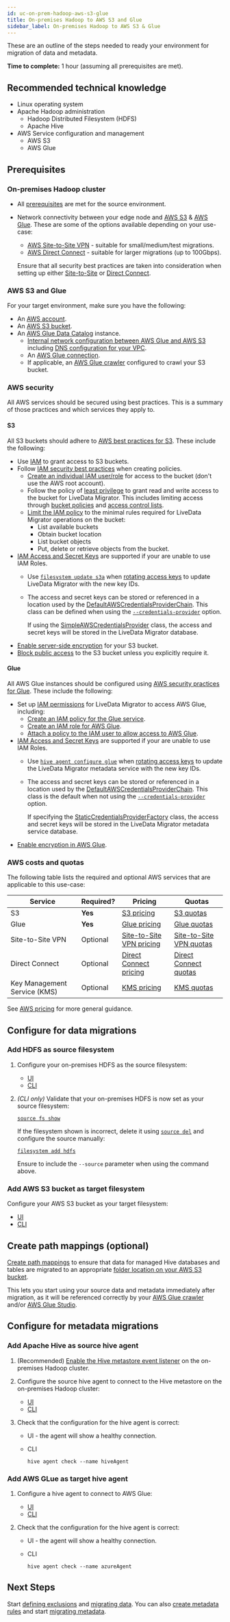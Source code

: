 ```yaml
---
id: uc-on-prem-hadoop-aws-s3-glue
title: On-premises Hadoop to AWS S3 and Glue
sidebar_label: On-premises Hadoop to AWS S3 & Glue
---
```


These are an outline of the steps needed to ready your environment for migration of data and metadata.

**Time to complete:** 1 hour (assuming all prerequisites are met).

## Recommended technical knowledge

* Linux operating system
* Apache Hadoop administration
  * Hadoop Distributed Filesystem (HDFS)
  * Apache Hive
* AWS Service configuration and management
  * AWS S3
  * AWS Glue

## Prerequisites

### On-premises Hadoop cluster

* All [prerequisites](./prereqs.md#prerequisites) are met for the source environment.

* Network connectivity between your edge node and [AWS S3](https://docs.aws.amazon.com/general/latest/gr/s3.html) & [AWS Glue](https://docs.aws.amazon.com/general/latest/gr/glue.html). These are some of the options available depending on your use-case:

  * [AWS Site-to-Site VPN](https://docs.aws.amazon.com/vpn/latest/s2svpn/VPC_VPN.html) - suitable for small/medium/test migrations.
  * [AWS Direct Connect](https://docs.aws.amazon.com/directconnect/latest/UserGuide/Welcome.html) - suitable for larger migrations (up to 100Gbps).

  Ensure that all security best practices are taken into consideration when setting up either [Site-to-Site](https://docs.aws.amazon.com/vpn/latest/s2svpn/security.html) or [Direct Connect](https://docs.aws.amazon.com/directconnect/latest/UserGuide/security.html).

### AWS S3 and Glue

For your target environment, make sure you have the following:

* An [AWS account](https://aws.amazon.com/account/).
* An [AWS S3 bucket](https://docs.aws.amazon.com/AmazonS3/latest/userguide/GetStartedWithS3.html).
* An [AWS Glue Data Catalog](https://docs.aws.amazon.com/glue/latest/dg/what-is-glue.html) instance.
  * [Internal network configuration between AWS Glue and AWS S3](https://docs.aws.amazon.com/glue/latest/dg/start-connecting.html) including [DNS configuration for your VPC](https://docs.aws.amazon.com/glue/latest/dg/set-up-vpc-dns.html).
  * An [AWS Glue connection](https://docs.aws.amazon.com/glue/latest/dg/console-connections.html).
  * If applicable, an [AWS Glue crawler](https://docs.aws.amazon.com/glue/latest/dg/crawler-data-stores.html) configured to crawl your S3 bucket.

### AWS security

All AWS services should be secured using best practices. This is a summary of those practices and which services they apply to.

#### S3

All S3 buckets should adhere to [AWS best practices for S3](https://docs.aws.amazon.com/AmazonS3/latest/userguide/security-best-practices.html). These include the following:

* Use [IAM](https://docs.aws.amazon.com/IAM/latest/UserGuide/introduction.html) to grant access to S3 buckets.
* Follow [IAM security best practices](https://docs.aws.amazon.com/IAM/latest/UserGuide/best-practices.html) when creating policies.
  * [Create an individual IAM user/role](https://docs.aws.amazon.com/IAM/latest/UserGuide/best-practices.html#create-iam-users) for access to the bucket (don't use the AWS root account).
  * Follow the policy of [least privilege](https://docs.aws.amazon.com/IAM/latest/UserGuide/best-practices.html#grant-least-privilege) to grant read and write access to the bucket for LiveData Migrator. This includes limiting access through [bucket policies](https://docs.aws.amazon.com/AmazonS3/latest/userguide/using-iam-policies.html) and [access control lists](https://docs.aws.amazon.com/AmazonS3/latest/userguide/acl-overview.html).
  * [Limit the IAM policy](https://docs.aws.amazon.com/IAM/latest/UserGuide/access_controlling.html) to the minimal rules required for LiveData Migrator operations on the bucket:
    * List available buckets
    * Obtain bucket location
    * List bucket objects
    * Put, delete or retrieve objects from the bucket.
* [IAM Access and Secret Keys](https://docs.aws.amazon.com/IAM/latest/UserGuide/id_credentials_access-keys.html) are supported if your are unable to use IAM Roles.
  * Use [`filesystem update s3a`](./command-reference.md#filesystem-update-s3a) when [rotating access keys](https://docs.aws.amazon.com/IAM/latest/UserGuide/id_credentials_access-keys.html#Using_RotateAccessKey) to update LiveData Migrator with the new key IDs.
  * The access and secret keys can be stored or referenced in a location used by the [DefaultAWSCredentialsProviderChain](https://docs.aws.amazon.com/sdk-for-java/v1/developer-guide/credentials.html#credentials-default). This class can be defined when using the [`--credentials-provider`](./command-reference.md#s3a-mandatory-parameters) option.

    If using the [SimpleAWSCredentialsProvider](https://hadoop.apache.org/docs/current/hadoop-aws/tools/hadoop-aws/index.html#Simple_name.2Fsecret_credentials_with_SimpleAWSCredentialsProvider.2A) class, the access and secret keys will be stored in the LiveData Migrator database.
* [Enable server-side encryption](https://docs.aws.amazon.com/AmazonS3/latest/userguide/bucket-encryption.html) for your S3 bucket.
* [Block public access](https://docs.aws.amazon.com/AmazonS3/latest/userguide/access-control-block-public-access.html) to the S3 bucket unless you explicitly require it.

#### Glue

All AWS Glue instances should be configured using [AWS security practices for Glue](https://docs.aws.amazon.com/glue/latest/dg/security.html). These include the following:

* Set up [IAM permissions](https://docs.aws.amazon.com/glue/latest/dg/getting-started-access.html) for LiveData Migrator to access AWS Glue, including:
  * [Create an IAM policy for the Glue service](https://docs.aws.amazon.com/glue/latest/dg/create-service-policy.html).
  * [Create an IAM role for AWS Glue](https://docs.aws.amazon.com/glue/latest/dg/create-an-iam-role.html).
  * [Attach a policy to the IAM user to allow access to AWS Glue](https://docs.aws.amazon.com/glue/latest/dg/attach-policy-iam-user.html).
* [IAM Access and Secret Keys](https://docs.aws.amazon.com/IAM/latest/UserGuide/id_credentials_access-keys.html) are supported if your are unable to use IAM Roles.
  * Use [`hive agent configure glue`](./command-reference.md#hive-agent-configure-glue) when [rotating access keys](https://docs.aws.amazon.com/IAM/latest/UserGuide/id_credentials_access-keys.html#Using_RotateAccessKey) to update the LiveData Migrator metadata service with the new key IDs.
  * The access and secret keys can be stored or referenced in a location used by the [DefaultAWSCredentialsProviderChain](https://docs.aws.amazon.com/sdk-for-java/v1/developer-guide/credentials.html#credentials-default). This class is the default when not using the [`--credentials-provider`](./command-reference.md#glue-credential-parameters) option.

    If specifying the [StaticCredentialsProviderFactory](https://docs.aws.amazon.com/AWSJavaSDK/latest/javadoc/index.html?com/amazonaws/auth/AWSStaticCredentialsProvider.html) class, the access and secret keys will be stored in the LiveData Migrator metadata service database.
* [Enable encryption in AWS Glue](https://docs.aws.amazon.com/glue/latest/dg/set-up-encryption.html).

### AWS costs and quotas

The following table lists the required and optional AWS services that are applicable to this use-case:

| Service | Required? | Pricing | Quotas |
|---|---|---|---|
| S3 | **Yes** | [S3 pricing](https://aws.amazon.com/s3/pricing/) | [S3 quotas](https://docs.aws.amazon.com/general/latest/gr/s3.html#limits_s3) |
| Glue | **Yes** | [Glue pricing](https://aws.amazon.com/glue/pricing/) | [Glue quotas](https://docs.aws.amazon.com/general/latest/gr/glue.html#limits_glue) |
| Site-to-Site VPN | Optional | [Site-to-Site VPN pricing](https://aws.amazon.com/vpn/pricing/) | [Site-to-Site VPN quotas](https://docs.aws.amazon.com/vpn/latest/s2svpn/vpn-limits.html) |
| Direct Connect | Optional | [Direct Connect pricing](https://aws.amazon.com/directconnect/pricing/) | [Direct Connect quotas](https://docs.aws.amazon.com/directconnect/latest/UserGuide/limits.html) |
| Key Management Service (KMS) | Optional | [KMS pricing](https://aws.amazon.com/kms/pricing/) | [KMS quotas](https://docs.aws.amazon.com/kms/latest/developerguide/limits.html) |

See [AWS pricing](https://aws.amazon.com/pricing/) for more general guidance.

## Configure for data migrations

### Add HDFS as source filesystem

1. Configure your on-premises HDFS as the source filesystem:

   * [UI](./configure-storage.md#configure-source-storage)
   * [CLI](./command-reference.md#filesystem-auto-discover-source-hdfs)

1. _(CLI only)_ Validate that your on-premises HDFS is now set as your source filesystem:

   [`source fs show`](./command-reference.md#source-fs-show)

   If the filesystem shown is incorrect, delete it using [`source del`](./command-reference.md#source-del) and configure the source manually:

   [`filesystem add hdfs`](./command-reference.md#filesystem-add-hdfs)

   Ensure to include the `--source` parameter when using the command above.

### Add AWS S3 bucket as target filesystem

Configure your AWS S3 bucket as your target filesystem:

* [UI](./configure-storage.md#add-target-storages)
* [CLI](./command-reference.md#filesystem-add-s3a)

## Create path mappings (optional)

[Create path mappings](./create-path-mappings.md) to ensure that data for managed Hive databases and tables are migrated to an appropriate [folder location on your AWS S3 bucket](https://docs.aws.amazon.com/AmazonS3/latest/userguide/using-folders.html).

This lets you start using your source data and metadata immediately after migration, as it will be referenced correctly by your [AWS Glue crawler](https://docs.aws.amazon.com/glue/latest/dg/add-crawler.html) and/or [AWS Glue Studio](https://docs.aws.amazon.com/glue/latest/ug/edit-jobs-source-s3-files.html).

## Configure for metadata migrations

### Add Apache Hive as source hive agent

1. (Recommended) [Enable the Hive metastore event listener](./configuration-metadata.md#enable-hive-metastore-event-listener) on the on-premises Hadoop cluster.

1. Configure the source hive agent to connect to the Hive metastore on the on-premises Hadoop cluster:

   * [UI](./connect-metastores.md#add-source-agent)
   * [CLI](./command-reference.md#hive-agent-add-hive)

1. Check that the configuration for the hive agent is correct:

   * UI - the agent will show a healthy connection.
   * CLI

     ```text title="Example"
     hive agent check --name hiveAgent
     ```

### Add AWS GLue as target hive agent

1. Configure a hive agent to connect to AWS Glue:

   * [UI](./connect-metastores.md#add-target-agents)
   * [CLI](./command-reference.md#hive-agent-add-glue)

1. Check that the configuration for the hive agent is correct:

   * UI - the agent will show a healthy connection.
   * CLI

     ```text title="Example"
     hive agent check --name azureAgent
     ```

## Next Steps

Start [defining exclusions](./configure-exclusions.md) and [migrating data](./create-migration.md). You can also [create metadata rules](./define-metadata-rules.md) and start [migrating metadata](./migrate-metadata.md).

